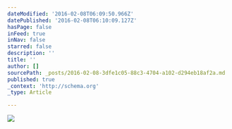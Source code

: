 ```yaml
---
dateModified: '2016-02-08T06:09:50.966Z'
datePublished: '2016-02-08T06:10:09.127Z'
hasPage: false
inFeed: true
inNav: false
starred: false
description: ''
title: ''
author: []
sourcePath: _posts/2016-02-08-3dfe1c05-88c3-4704-a102-d294eb18af2a.md
published: true
_context: 'http://schema.org'
_type: Article

---
```

![](https://the-grid-user-content.s3-us-west-2.amazonaws.com/7ebc4e50-c0be-47b6-9f58-ed77595d2f91.jpg)